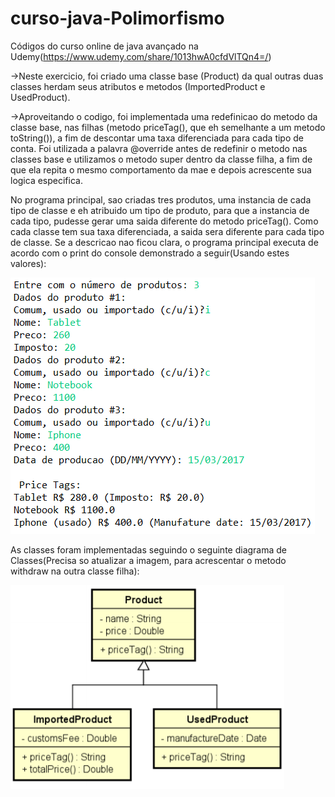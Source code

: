 # curso-java-Polimorfismo

Códigos do curso online de java avançado na Udemy(https://www.udemy.com/share/1013hwA0cfdVlTQn4=/)

->Neste exercicio, foi criado uma classe base (Product) da qual outras duas classes herdam seus atributos e metodos (ImportedProduct e UsedProduct).

->Aproveitando o codigo, foi implementada uma redefinicao do metodo da classe base, nas filhas (metodo priceTag(), que eh semelhante a um metodo toString()), a fim de descontar uma taxa diferenciada para cada tipo de conta. Foi utilizada a palavra @override antes de redefinir o metodo nas classes base e utilizamos o metodo super dentro da classe filha, a fim de que ela repita o mesmo comportamento da mae e depois acrescente sua logica especifica.

No programa principal, sao criadas tres produtos, uma instancia de cada tipo de classe e eh atribuido um tipo de produto, para que a instancia de cada tipo, pudesse gerar uma saida diferente do metodo priceTag(). Como cada classe tem sua taxa diferenciada, a saida sera diferente para cada tipo de classe. Se a descricao nao ficou clara, o programa principal executa de acordo com o print do console demonstrado a seguir(Usando estes valores):

![](images/Capturar.PNG)

As classes foram implementadas seguindo o seguinte diagrama de Classes(Precisa so atualizar a imagem, para acrescentar o metodo withdraw na outra classe filha):

![](images/Capturar2.PNG)
